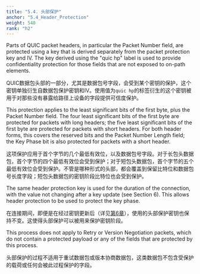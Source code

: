 ```yaml
---
title: "5.4. 头部保护"
anchor: "5.4_Header_Protection"
weight: 540
rank: "h2"
---
```


Parts of QUIC packet headers, in particular the Packet Number field, are protected using a key that is derived separately from the packet protection key and IV. The key derived using the "quic hp" label is used to provide confidentiality protection for those fields that are not exposed to on-path elements.

QUIC数据包头部的一部分，尤其是数据包号字段，会受到某个密钥的保护，这个密钥单独衍生自数据包保护密钥和IV。使用值为`quic hp`的标签衍生的这个密钥被用于对那些没有暴露给路径上设备的字段提供可信度保护。

This protection applies to the least significant bits of the first byte, plus the Packet Number field. The four least significant bits of the first byte are protected for packets with long headers; the five least significant bits of the first byte are protected for packets with short headers. For both header forms, this covers the reserved bits and the Packet Number Length field; the Key Phase bit is also protected for packets with a short header.

这项保护应用于首个字节的几个最低有效位，以及数据包号字段。对于长包头数据包，首个字节的四个最低有效位会受到保护；对于短包头数据包，首个字节的五个最低有效位会受到保护。不管是哪种形式的头部，都会覆盖到保留比特位和数据包号长度字段；短包头数据包的密钥阶段比特位也会受到保护。

The same header protection key is used for the duration of the connection, with the value not changing after a key update (see Section 6). This allows header protection to be used to protect the key phase.

在连接期间，即便是在经过密钥更新后（详见[第6章]()），使用的头部保护密钥也保持不变。这使得头部保护可以被用来保护密钥阶段。

This process does not apply to Retry or Version Negotiation packets, which do not contain a protected payload or any of the fields that are protected by this process.

头部保护的过程不适用于重试数据包或版本协商数据包，这类数据包不包含受保护的载荷或任何会被此过程保护的字段。
